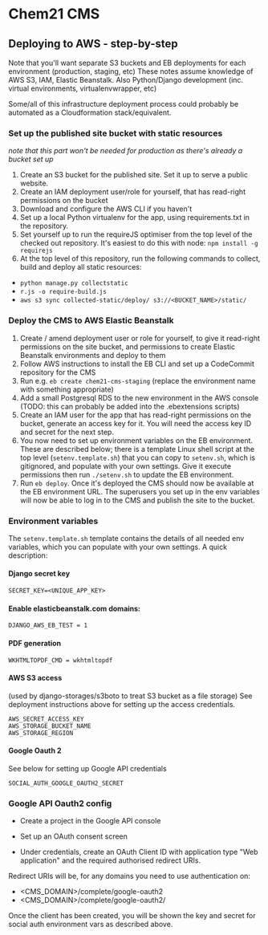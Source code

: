 # Chem21 CMS

## Deploying to AWS - step-by-step

Note that you'll want separate S3 buckets and EB deployments for each environment (production, staging, etc)
These notes assume knowledge of AWS S3, IAM, Elastic Beanstalk. Also Python/Django development (inc. virtual environments, virtualenvwrapper, etc)

Some/all of this infrastructure deployment process could probably be automated as a Cloudformation stack/equivalent.

### Set up the published site bucket with static resources
_note that this part won't be needed for production as there's already a bucket set up_

1. Create an S3 bucket for the published site.  Set it up to serve a public website. 
2. Create an IAM deployment user/role for yourself, that has read-right permissions on the bucket
3. Download and configure the AWS CLI if you haven't
4. Set up a local Python virtualenv for the app, using requirements.txt in the repository.
5. Set yourself up to run the requireJS optimiser from the top level of the checked out repository.  It's easiest to do this with node: `npm install -g requirejs`
6. At the top level of this repository, run the following commands to collect, build and deploy all static resources:

- ` python manage.py collectstatic `
- ` r.js -o require-build.js `
- ` aws s3 sync collected-static/deploy/ s3://<BUCKET_NAME>/static/ `

### Deploy the CMS to AWS Elastic Beanstalk

1. Create / amend deployment user or role for yourself, to give it read-right permissions on the site bucket, and permissions to create Elastic Beanstalk environments and deploy to them
2. Follow AWS instructions to install the EB CLI and set up a CodeCommit repository for the CMS
3. Run e.g. `eb create chem21-cms-staging` (replace the environment name with something appropriate)
4. Add a small Postgresql RDS to the new environment in the AWS console (TODO: this can probably be added into the .ebextensions scripts)
5. Create an IAM user for the app that has read-right permissions on the bucket, generate an access key for it.  You will need the access key ID and secret for the next step.
6. You now need to set up environment variables on the EB environment.  These are described below; there is a template Linux shell script at the top level (`setenv.template.sh`) that you can copy to `setenv.sh`, which is gitignored, and populate with your own settings.  Give it execute permissions then run `./setenv.sh` to update the EB environment.
7. Run `eb deploy`.  Once it's deployed the CMS should now be available at the EB environment URL.  The superusers you set up in the env variables will now be able to log in to the CMS and publish the site to the bucket.

### Environment variables

The `setenv.template.sh` template contains the details of all needed env variables, which you can populate with your own settings.
A quick description:

#### Django secret key

```
SECRET_KEY=<UNIQUE_APP_KEY>
```


#### Enable elasticbeanstalk.com domains:

```
DJANGO_AWS_EB_TEST = 1
```

#### PDF generation
```
WKHTMLTOPDF_CMD = wkhtmltopdf
```

#### AWS S3 access
(used by django-storages/s3boto to treat S3 bucket as a file storage)
See deployment instructions above for setting up the access credentials.
```AWS_ACCESS_KEY
AWS_SECRET_ACCESS_KEY
AWS_STORAGE_BUCKET_NAME
AWS_STORAGE_REGION
```

#### Google Oauth 2
See below for setting up Google API credentials

```SOCIAL_AUTH_GOOGLE_OAUTH2_KEY
SOCIAL_AUTH_GOOGLE_OAUTH2_SECRET
```

### Google API Oauth2 config

- Create a project in the Google API console 
- Set up an OAuth consent screen

- Under credentials, create an OAuth Client ID with application type "Web application" and the required authorised redirect URIs.  

Redirect URIs will be, for any domains you need to use authentication on: 
- <CMS_DOMAIN>/complete/google-oauth2
- <CMS_DOMAIN>/complete/google-oauth2/

Once the client has been created, you will be shown the key and secret for social auth environment vars as described above.
